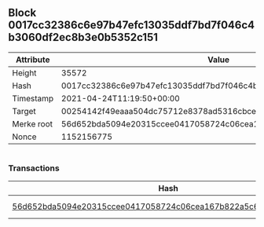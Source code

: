## Block 0017cc32386c6e97b47efc13035ddf7bd7f046c4b3060df2ec8b3e0b5352c151

Attribute | Value
--- | ---
Height | 35572
Hash | 0017cc32386c6e97b47efc13035ddf7bd7f046c4b3060df2ec8b3e0b5352c151
Timestamp | 2021-04-24T11:19:50+00:00
Target | 00254142f49eaaa504dc75712e8378ad5316cbcead634704b3734b6271167cc4
Merke root | 56d652bda5094e20315ccee0417058724c06cea167b822a5c681f51f4466ed7e
Nonce | 1152156775

```

```

### Transactions

Hash | Amount
--- | ---
[56d652bda5094e20315ccee0417058724c06cea167b822a5c681f51f4466ed7e](56d652bda5094e20315ccee0417058724c06cea167b822a5c681f51f4466ed7e.md) | 10.00000000 SKEPTI 
